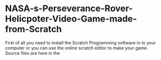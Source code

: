 # NASA-s-Perseverance-Rover-Helicpoter-Video-Game-made-from-Scratch

First of all you need to install the Scratch Programming software in to your computer or you can use the online scratch editor to make your game.
Source files are here in the 

